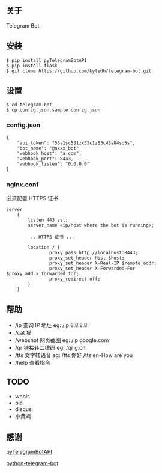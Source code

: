 ## 关于

Telegram Bot

## 安装

```
$ pip install pyTelegramBotAPI
$ pip install flask
$ git clone https://github.com/kyledh/telegram-bot.git
```

## 设置

```
$ cd telegram-bot
$ cp config.json.sample config.json
```

### config.json

```
{
    "api_token": "53a1sc531zx53c1z83c43a84sd5s",
    "bot_name": "@nxxx_bot",
    "webhook_host": "a.com",
    "webhook_port": 8443,
    "webhook_listen": "0.0.0.0"
}
```

### nginx.conf

必须配置 HTTPS 证书
```
server
    {
        listen 443 ssl;
        server_name <ip/host where the bot is running>;

        ... HTTPS 证书 ...

        location / {
                proxy_pass http://localhost:8443;
                proxy_set_header Host $host;
                proxy_set_header X-Real-IP $remote_addr;
                proxy_set_header X-Forwarded-For $proxy_add_x_forwarded_for;
                proxy_redirect off;
        }
    }
```

## 帮助

- /ip 查询 IP 地址 eg: /ip 8.8.8.8
- /cat 猫
- /webshot 网页截图 eg: /ip google.com
- /qr 链接转二维码 eg: /qr g.cn.
- /tts 文字转语音 eg: /tts 你好 /tts en-How are you
- /help 查看指令

## TODO

- whois
- pic
- disqus
- 小黄鸡

## 感谢

[pyTelegramBotAPI](https://github.com/eternnoir/pyTelegramBotAPI)

[python-telegram-bot](https://github.com/pAyDaAr/python-telegram-bot)
